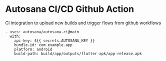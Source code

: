 # Autosana CI/CD Github Action
CI integration to upload new builds and trigger flows from github workflows

```
- uses: autosana/autosana-ci@main
  with:
    api-key: ${{ secrets.AUTOSANA_KEY }}
    bundle-id: com.example.app
    platform: android
    build-path: build/app/outputs/flutter-apk/app-release.apk
```
